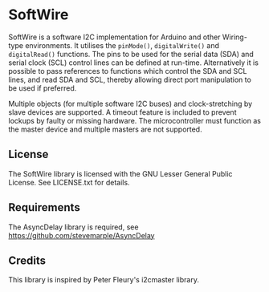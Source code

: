 SoftWire
========

SoftWire is a software I2C implementation for Arduino and other
Wiring-type environments. It utilises the `pinMode()`,
`digitalWrite()` and `digitalRead()` functions. The pins to be used
for the serial data (SDA) and serial clock (SCL) control lines can be
defined at run-time. Alternatively it is possible to pass references
to functions which control the SDA and SCL lines, and read SDA and
SCL, thereby allowing direct port manipulation to be used if
preferred.

Multiple objects (for multiple software I2C buses) and
clock-stretching by slave devices are supported. A timeout feature is
included to prevent lockups by faulty or missing hardware. The
microcontroller must function as the master device and multiple
masters are not supported.


License
-------

The SoftWire library is licensed with the GNU Lesser General Public
License. See LICENSE.txt for details.


Requirements
------------

The AsyncDelay library is required, see
https://github.com/stevemarple/AsyncDelay


Credits
-------

This library is inspired by Peter Fleury's i2cmaster library.
